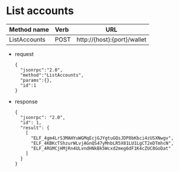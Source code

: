 # List accounts

| Method name  | Verb   | URL                           | 
| :------------|:-------| :----------------------------:| 
| ListAccounts | POST   | http://{host}:{port}/wallet   |

* request
  ```
  {
    "jsonrpc":"2.0",
    "method":"ListAccounts",
    "params":{},
    "id":1
  }
  ```
* response
  ```
  {
    "jsonrpc": "2.0",
    "id": 1,
    "result": {
      [
        "ELF_4gm4LrS3MAHYuWGMqEcjGJYgtuGQsJDP8bKbci4zUSXNwgv",
        "ELF_4KBKcTShzurWLvjAGnQS47yMnbLR5X81LU1LgCT2eDTmhcN",
        "ELF_4RGMCjHMjRn4ULvndHNkBk5Wcxd2meg6dF1K4cZUC8GoDat"
      ]
    }
  }
  ```